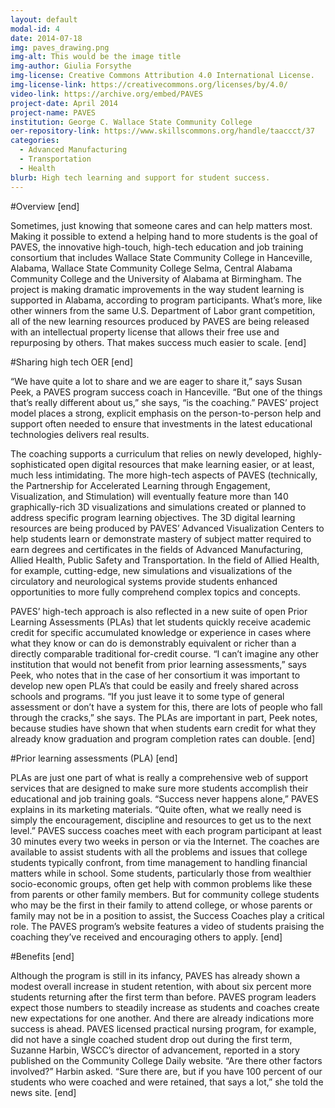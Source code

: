 ```yaml
---
layout: default
modal-id: 4
date: 2014-07-18
img: paves_drawing.png
img-alt: This would be the image title
img-author: Giulia Forsythe
img-license: Creative Commons Attribution 4.0 International License.
img-license-link: https://creativecommons.org/licenses/by/4.0/
video-link: https://archive.org/embed/PAVES
project-date: April 2014
project-name: PAVES
institution: George C. Wallace State Community College
oer-repository-link: https://www.skillscommons.org/handle/taaccct/37
categories:
  - Advanced Manufacturing
  - Transportation
  - Health
blurb: High tech learning and support for student success.
---
```

#Overview
[end]

Sometimes, just knowing that someone cares and can help matters most. Making it possible to extend a helping hand to more students is the goal of PAVES, the innovative high-touch, high-tech education and job training consortium that includes Wallace State Community College in Hanceville, Alabama, Wallace State Community College Selma, Central Alabama Community College and the University of Alabama at Birmingham. The project is making dramatic improvements in the way student learning is supported in Alabama, according to program participants. What’s more, like other winners from the same U.S. Department of Labor grant competition, all of the new learning resources produced by PAVES are being released with an intellectual property license that allows their free use and repurposing by others. That makes success much easier to scale. 
[end]

#Sharing high tech OER
[end]

“We have quite a lot to share and we are eager to share it,” says Susan Peek, a PAVES program success coach in Hanceville. “But one of the things that’s really different about us,” she says, “is the coaching.” PAVES’ project model places a strong, explicit emphasis on the person-to-person help and support often needed to ensure that investments in the latest educational technologies delivers real results. 

The coaching supports a curriculum that relies on newly developed, highly-sophisticated open digital resources that make learning easier, or at least, much less intimidating. The more high-tech aspects of PAVES (technically, the Partnership for Accelerated Learning through Engagement, Visualization, and Stimulation) will eventually feature more than 140 graphically-rich 3D visualizations and simulations created or planned to address specific program learning objectives. The 3D digital learning resources are being produced by PAVES’ Advanced Visualization Centers to help students learn or demonstrate mastery of subject matter required to earn degrees and certificates in the fields of Advanced Manufacturing, Allied Health, Public Safety and Transportation. In the field of Allied Health, for example, cutting-edge, new simulations and visualizations of the circulatory and neurological systems provide students enhanced opportunities to more fully comprehend complex topics and concepts. 

PAVES’ high-tech approach is also reflected in a new suite of open Prior Learning Assessments (PLAs) that let students quickly receive academic credit for specific accumulated knowledge or experience in cases where what they know or can do is demonstrably equivalent or richer than a directly comparable traditional for-credit course. “I can’t imagine any other institution that would not benefit from prior learning assessments,” says Peek, who notes that in the case of her consortium it was important to develop new open PLA’s that could be easily and freely shared across schools and programs. “If you just leave it to some type of general assessment or don’t have a system for this, there are lots of people who fall through the cracks,” she says. The PLAs are important in part, Peek notes, because studies have shown that when students earn credit for what they already know graduation and program completion rates can double. 
[end]

#Prior learning assessments (PLA)
[end]

PLAs are just one part of what is really a comprehensive web of support services that are designed to make sure more students accomplish their educational and job training goals. “Success never happens alone,” PAVES explains in its marketing materials. “Quite often, what we really need is simply the encouragement, discipline and resources to get us to the next level.” PAVES success coaches meet with each program participant at least 30 minutes every two weeks in person or via the Internet. The coaches are available to assist students with all the problems and issues that college students typically confront, from time management to handling financial matters while in school. Some students, particularly those from wealthier socio-economic groups, often get help with common problems like these from parents or other family members.  But for community college students who may be the first in their family to attend college, or whose parents or family may not be in a position to assist, the Success Coaches play a critical role. The PAVES program’s website features a video of students praising the coaching they’ve received and encouraging others to apply.
[end]

#Benefits
[end]

Although the program is still in its infancy, PAVES has already shown a modest overall increase in student retention, with about six percent more students returning after the first term than before.  PAVES program leaders expect those numbers to steadily increase as students and coaches create new expectations for one another. And there are already indications more success is ahead. PAVES licensed practical nursing program, for example, did not have a single coached student drop out during the first term, Suzanne Harbin, WSCC’s director of advancement, reported in a story published on the Community College Daily website. “Are there other factors involved?” Harbin asked. “Sure there are, but if you have 100 percent of our students who were coached and were retained, that says a lot,” she told the news site.
[end]

